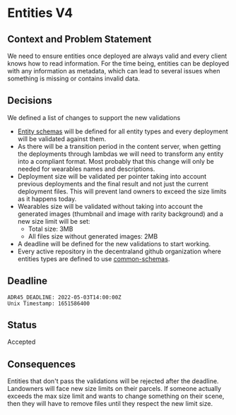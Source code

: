 # Entities V4

## Context and Problem Statement

We need to ensure entities once deployed are always valid and every client knows how to read information. For the time being, entities can be deployed with any information as metadata, which can lead to several issues when something is missing or contains invalid data.

## Decisions

We defined a list of changes to support the new validations

- [Entity schemas][1] will be defined for all entity types and every deployment will be validated against them.
- As there will be a transition period in the content server, when getting the deployments through lambdas we will need to transform any entity into a compliant format. Most probably that this change will only be needed for wearables names and descriptions.
- Deployment size will be validated per pointer taking into account previous deployments and the final result and not just the current deployment files. This will prevent land owners to exceed the size limits as it happens today.
- Wearables size will be validated without taking into account the generated images (thumbnail and image with rarity background) and a new size limit will be set:
  - Total size: 3MB
  - All files size without generated images: 2MB
- A deadline will be defined for the new validations to start working.
- Every active repository in the decentraland github organization where entities types are defined to use [common-schemas][1].

## Deadline

    ADR45_DEADLINE: 2022-05-03T14:00:00Z
    Unix Timestamp: 1651586400

## Status

Accepted

## Consequences

Entities that don't pass the validations will be rejected after the deadline.
Landowners will face new size limits on their parcels. If someone actually exceeds the max size limit and wants to change something on their scene, then they will have to remove files until they respect the new limit size.

[1]: https://github.com/decentraland/common-schemas
